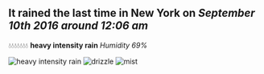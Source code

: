## It rained the last time in New York on *September 10th 2016 around 12:06 am*
💧💧💧💧💧💧💧  **heavy intensity rain** *Humidity 69%*

![heavy intensity rain](http://openweathermap.org/img/w/10n.png) ![drizzle](http://openweathermap.org/img/w/09n.png) ![mist](http://openweathermap.org/img/w/50n.png)
